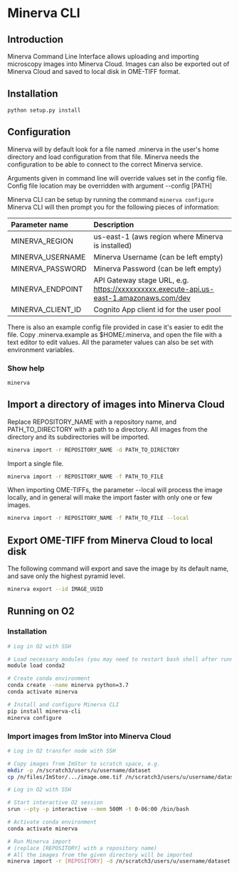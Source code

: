 # Minerva CLI

## Introduction

Minerva Command Line Interface allows uploading and importing microscopy images into Minerva Cloud. Images can also be exported out of Minerva Cloud and saved to local disk in OME-TIFF format.

## Installation

```python setup.py install```

## Configuration

Minerva will by default look for a file named .minerva in the user's home directory and load configuration from that file. Minerva needs the configuration to be able to connect to the correct Minerva service.

Arguments given in command line will override values set in the config file. Config file location may be overridden with argument --config [PATH]

Minerva CLI can be setup by running the command ```minerva configure```
Minerva CLI will then prompt you for the following pieces of information:

| Parameter name | Description
| :------------- | :----------
| MINERVA_REGION | us-east-1 (aws region where Minerva is installed)
| MINERVA_USERNAME | Minerva Username (can be left empty)
| MINERVA_PASSWORD | Minerva Password (can be left empty)
| MINERVA_ENDPOINT | API Gateway stage URL, e.g. https://xxxxxxxxxx.execute-api.us-east-1.amazonaws.com/dev
| MINERVA_CLIENT_ID | Cognito App client id for the user pool

There is also an example config file provided in case it's easier to edit the file. Copy .minerva.example as $HOME/.minerva, and open the file with a text editor to edit values. All the parameter values can also be set with environment variables.

### Show help
```
minerva
```
## Import a directory of images into Minerva Cloud
Replace REPOSITORY_NAME with a repository name, and PATH_TO_DIRECTORY with a path to a directory.
All images from the directory and its subdirectories will be imported.
```bash
minerva import -r REPOSITORY_NAME -d PATH_TO_DIRECTORY
```
Import a single file.
```bash
minerva import -r REPOSITORY_NAME -f PATH_TO_FILE
```
When importing OME-TIFFs, the parameter --local will process the image locally, and in general will make the import faster with only one or few images.
```bash
minerva import -r REPOSITORY_NAME -f PATH_TO_FILE --local
```

## Export OME-TIFF from Minerva Cloud to local disk
The following command will export and save the image by its default name, and save only
the highest pyramid level.
```bash
minerva export --id IMAGE_UUID
```

## Running on O2

### Installation
```bash
# Log in O2 with SSH

# Load necessary modules (you may need to restart bash shell after running this the first time)
module load conda2

# Create conda environment
conda create --name minerva python=3.7
conda activate minerva

# Install and configure Minerva CLI
pip install minerva-cli
minerva configure
```

### Import images from ImStor into Minerva Cloud
```bash
# Log in O2 transfer node with SSH

# Copy images from ImStor to scratch space, e.g.
mkdir -p /n/scratch3/users/u/username/dataset
cp /n/files/ImStor/.../image.ome.tif /n/scratch3/users/u/username/dataset

# Log in O2 with SSH

# Start interactive O2 session
srun --pty -p interactive --mem 500M -t 0-06:00 /bin/bash

# Activate conda environment
conda activate minerva

# Run Minerva import
# (replace [REPOSITORY] with a repository name)
# All the images from the given directory will be imported
minerva import -r [REPOSITORY] -d /n/scratch3/users/u/username/dataset
```
